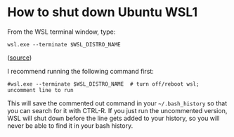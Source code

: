 # How to shut down Ubuntu WSL1

From the WSL terminal window, type:

```
wsl.exe --terminate $WSL_DISTRO_NAME
```

([source](https://stackoverflow.com/a/67090137/3422337))

I recommend running the following command first:

```
#wsl.exe --terminate $WSL_DISTRO_NAME  # turn off/reboot wsl; uncomment line to run
```

This will save the commented out command in your `~/.bash_history` so that you can search
for it with CTRL-R. If you just run the uncommented version, WSL will shut down before the
line gets added to your history, so you will never be able to find it in your bash history.
